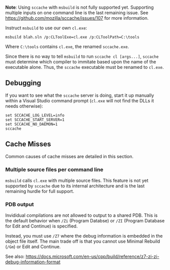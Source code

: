 **Note**: Using `sccache` with `msbuild` is not fully supported yet. Supporting
multiple inputs on one command line is the last remaining issue. See
https://github.com/mozilla/sccache/issues/107 for more information.

Instruct `msbuild` to use our own `cl.exe`:

    msbuild blah.sln /p:CLToolExe=cl.exe /p:CLToolPath=C:\tools

Where `C:\tools` contains `cl.exe`, the renamed `sccache.exe`.

Since there is no way to tell `msbuild` to run `sccache cl [args...]`, `sccache`
must determine which compiler to immitate based upon the name of the executable
alone. Thus, the `sccache` executable must be renamed to `cl.exe`.

## Debugging

If you want to see what the `sccache` server is doing, start it up manually
within a Visual Studio command prompt (`cl.exe` will not find the DLLs it needs
otherwise):

    set SCCACHE_LOG_LEVEL=info
    set SCCACHE_START_SERVER=1
    set SCCACHE_NO_DAEMON=1
    sccache

## Cache Misses

Common causes of cache misses are detailed in this section.

### Multiple source files per command line

`msbuild` calls `cl.exe` with multiple source files. This feature is not yet
supported by `sccache` due to its internal architecture and is the last
remaining hurdle for full support.

### PDB output

Invididual compilations are not allowed to output to a shared PDB. This is the
default behavior when `/Zi` (Program Databse) or `/ZI` (Program Database for
Edit and Continue) is specified.

Instead, you must use `/Z7` where the debug information is embedded in the
object file itself. The main trade off is that you cannot use Minimal Rebuild
(`/Gm`) or Edit and Continue.

See also: https://docs.microsoft.com/en-us/cpp/build/reference/z7-zi-zi-debug-information-format

